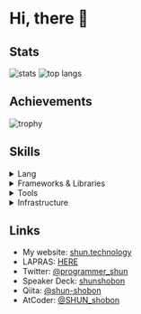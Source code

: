 # Hi, there :wave:

## Stats

<span>
  <img align="top" alt="stats" src="https://github-readme-stats.vercel.app/api?username=shun-shobon&count_private=true&show_icons=true">
</span>
<span>
  <img align="top" alt="top langs" src="https://github-readme-stats.vercel.app/api/top-langs/?username=shun-shobon&count-private=true&layout=compact">
</span>

## Achievements

![trophy](https://github-profile-trophy.vercel.app/?username=shun-shobon)

## Skills

<details>
  <summary>Lang</summary>

  - TypeScript (**Love it :two_hearts:**)
  - JavaScript
  - Haskell (**It's interesting**)
  - Python
  - HTML5/CSS3 (*little*)
  - Sass/SCSS
  - MySQL
</details>
  
<details>
  <summary>Frameworks & Libraries</summary>

  - React (**Most using**)
  - Vue.js
  - Preact
  - Angular
  - Next.js
  - Nuxt.js
  - Gatsby
  - Ionic
  - Three.js
  - Apollo Server/Client
  - TypeGraphQL
  - Nexus
  - Prisma
  - TypeORM
  - Express.js
  - Fastify
  - Jest
</details>

<details>
  <summary>Tools</summary>

  - Babel
  - PostCSS
  - Webpack
  - ESLint
  - StyleLint
  - CommitLint
  - Prettier
  - GitHub Actions
  - Travis CI
  - Circle CI
</details>

<details>
  <summary>Infrastructure</summary>

  - Linux
  - CentOS
  - Alpine
  - Docker / Docker Compose
  - Podman
  - Google Cloud Platform
  - Firebase
  - Heroku
</details>

## Links

- My website: [shun.technology](https://shun.technology)
- LAPRAS: [HERE](https://lapras.com/public/JSZGOUP)
- Twitter: [@programmer_shun](https://twitter.com/programmer_shun)
- Speaker Deck: [shunshobon](https://speakerdeck.com/shunshobon)
- Qiita: [@shun-shobon](https://qiita.com/shun-shobon)
- AtCoder: [@SHUN_shobon](https://atcoder.jp/users/SHUN_shobon)
